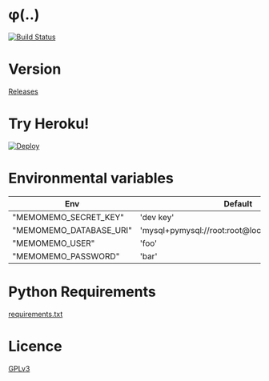 # φ(..)

[![Build Status](https://drone.io/github.com/yymm/MemoMemo/status.png)](https://drone.io/github.com/yymm/MemoMemo/latest)

# Version

[Releases](https://github.com/yymm/MemoMemo/releases "Releases · yymm/MemoMemo")

# Try Heroku!

[![Deploy](https://www.herokucdn.com/deploy/button.png)](https://heroku.com/deploy)

# Environmental variables

Env                       | Default
------------------------- | -----------------------------------------------
"MEMOMEMO\_SECRET\_KEY"   | 'dev key'
"MEMOMEMO\_DATABASE\_URI" | 'mysql+pymysql://root:root@localhost/memomemo'
"MEMOMEMO\_USER"          | 'foo'
"MEMOMEMO\_PASSWORD"      | 'bar' 

# Python Requirements

[requirements.txt](https://github.com/yymm/MemoMemo/blob/master/requirements.txt "MemoMemo/requirements.txt at master · yymm/MemoMemo")

# Licence

[GPLv3](https://github.com/yymm/MemoMemo/blob/master/LICENSE.txt "MemoMemo/LICENSE.txt at master · yymm/MemoMemo")
